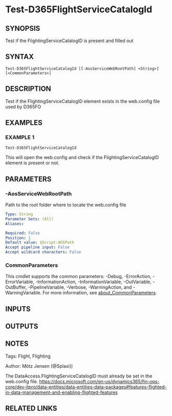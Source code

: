 ﻿---
external help file: d365fo.tools-help.xml
Module Name: d365fo.tools
online version:
schema: 2.0.0
---

# Test-D365FlightServiceCatalogId

## SYNOPSIS
Test if the FlightingServiceCatalogID is present and filled out

## SYNTAX

```
Test-D365FlightServiceCatalogId [[-AosServiceWebRootPath] <String>] [<CommonParameters>]
```

## DESCRIPTION
Test if the FlightingServiceCatalogID element exists in the web.config file used by D365FO

## EXAMPLES

### EXAMPLE 1
```
Test-D365FlightServiceCatalogId
```

This will open the web.config and check if the FlightingServiceCatalogID element is present or not.

## PARAMETERS

### -AosServiceWebRootPath
Path to the root folder where to locate the web.config file

```yaml
Type: String
Parameter Sets: (All)
Aliases:

Required: False
Position: 1
Default value: $Script:AOSPath
Accept pipeline input: False
Accept wildcard characters: False
```

### CommonParameters
This cmdlet supports the common parameters: -Debug, -ErrorAction, -ErrorVariable, -InformationAction, -InformationVariable, -OutVariable, -OutBuffer, -PipelineVariable, -Verbose, -WarningAction, and -WarningVariable. For more information, see [about_CommonParameters](http://go.microsoft.com/fwlink/?LinkID=113216).

## INPUTS

## OUTPUTS

## NOTES
Tags: Flight, Flighting

Author: Mötz Jensen (@Splaxi))

The DataAccess.FlightingServiceCatalogID must already be set in the web.config file.
https://docs.microsoft.com/en-us/dynamics365/fin-ops-core/dev-itpro/data-entities/data-entities-data-packages#features-flighted-in-data-management-and-enabling-flighted-features

## RELATED LINKS
